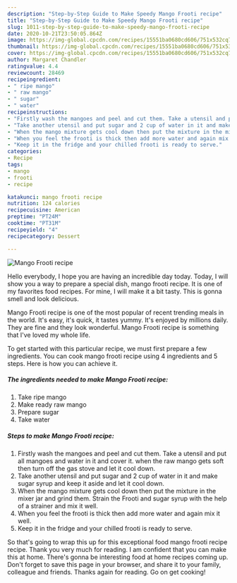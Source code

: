 ```yaml
---
description: "Step-by-Step Guide to Make Speedy Mango Frooti recipe"
title: "Step-by-Step Guide to Make Speedy Mango Frooti recipe"
slug: 1011-step-by-step-guide-to-make-speedy-mango-frooti-recipe
date: 2020-10-21T23:50:05.864Z
image: https://img-global.cpcdn.com/recipes/15551ba0680cd606/751x532cq70/mango-frooti-recipe-recipe-main-photo.jpg
thumbnail: https://img-global.cpcdn.com/recipes/15551ba0680cd606/751x532cq70/mango-frooti-recipe-recipe-main-photo.jpg
cover: https://img-global.cpcdn.com/recipes/15551ba0680cd606/751x532cq70/mango-frooti-recipe-recipe-main-photo.jpg
author: Margaret Chandler
ratingvalue: 4.4
reviewcount: 28469
recipeingredient:
- " ripe mango"
- " raw mango"
- " sugar"
- " water"
recipeinstructions:
- "Firstly wash the mangoes and peel and cut them. Take a utensil and put all mangoes and water in it and cover it. when the raw mango gets soft then turn off the gas stove and let it cool down."
- "Take another utensil and put sugar and 2 cup of water in it and make sugar syrup and keep it aside and let it cool down."
- "When the mango mixture gets cool down then put the mixture in the mixer jar and grind them. Strain the Frooti and sugar syrup with the help of a strainer and mix it well."
- "When you feel the frooti is thick then add more water and again mix it well."
- "Keep it in the fridge and your chilled frooti is ready to serve."
categories:
- Recipe
tags:
- mango
- frooti
- recipe

katakunci: mango frooti recipe 
nutrition: 124 calories
recipecuisine: American
preptime: "PT24M"
cooktime: "PT31M"
recipeyield: "4"
recipecategory: Dessert

---
```



![Mango Frooti recipe](https://img-global.cpcdn.com/recipes/15551ba0680cd606/751x532cq70/mango-frooti-recipe-recipe-main-photo.jpg)

Hello everybody, I hope you are having an incredible day today. Today, I will show you a way to prepare a special dish, mango frooti recipe. It is one of my favorites food recipes. For mine, I will make it a bit tasty. This is gonna smell and look delicious.



Mango Frooti recipe is one of the most popular of recent trending meals in the world. It's easy, it's quick, it tastes yummy. It's enjoyed by millions daily. They are fine and they look wonderful. Mango Frooti recipe is something that I've loved my whole life.


To get started with this particular recipe, we must first prepare a few ingredients. You can cook mango frooti recipe using 4 ingredients and 5 steps. Here is how you can achieve it.

<!--inarticleads1-->

##### The ingredients needed to make Mango Frooti recipe:

1. Take  ripe mango
1. Make ready  raw mango
1. Prepare  sugar
1. Take  water




<!--inarticleads2-->

##### Steps to make Mango Frooti recipe:

1. Firstly wash the mangoes and peel and cut them. Take a utensil and put all mangoes and water in it and cover it. when the raw mango gets soft then turn off the gas stove and let it cool down.
1. Take another utensil and put sugar and 2 cup of water in it and make sugar syrup and keep it aside and let it cool down.
1. When the mango mixture gets cool down then put the mixture in the mixer jar and grind them. Strain the Frooti and sugar syrup with the help of a strainer and mix it well.
1. When you feel the frooti is thick then add more water and again mix it well.
1. Keep it in the fridge and your chilled frooti is ready to serve.




So that's going to wrap this up for this exceptional food mango frooti recipe recipe. Thank you very much for reading. I am confident that you can make this at home. There's gonna be interesting food at home recipes coming up. Don't forget to save this page in your browser, and share it to your family, colleague and friends. Thanks again for reading. Go on get cooking!
